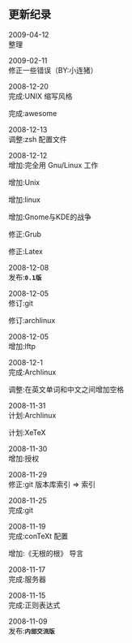 ## 更新纪录

2009-04-12  
整理

2009-02-11  
修正一些错误（BY:小连猪）

2008-12-20  
完成:UNIX 缩写风格

完成:awesome

2008-12-13  
调整:zsh 配置文件

2008-12-12  
增加:完全用 Gnu/Linux 工作

增加:Unix

增加:linux

增加:Gnome与KDE的战争

修正:Grub

修正:Latex

2008-12-08  
发布:**`0.1版`**

2008-12-05  
修订:git

修订:archlinux

2008-12-05  
增加:lftp

2008-12-1  
完成:Archlinux

调整:在英文单词和中文之间增加空格

2008-11-31  
计划:Archlinux

计划:XeTeX

2008-11-30  
增加:授权

2008-11-29  
修正:git 版本库索引 =\> 索引

2008-11-25  
完成:git

2008-11-19  
完成:conTeXt 配置

增加:《无根的根》 导言

2008-11-17  
完成:服务器

2008-11-15  
完成:正则表达式

2008-11-09  
发布:**`内部交流版`**

